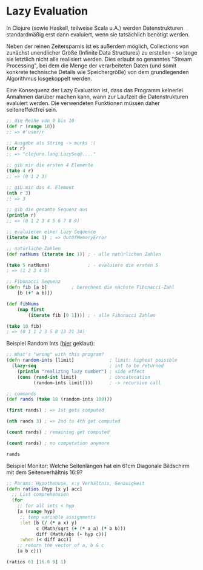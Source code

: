 # Lazy Evaluation

In Clojure (sowie Haskell, teilweise Scala u.A.) werden Datenstrukturen standardmäßig erst dann evaluiert, wenn sie tatsächlich benötigt werden.

Neben der reinen Zeitersparnis ist es außerdem möglich, Collections von zunächst unendlicher Größe (Infinite Data Structures) zu erstellen - so lange sie letztlich nicht alle realisiert werden.
Dies erlaubt so genanntes "Stream Processing", bei dem die Menge der verarbeiteten Daten (und somit konkrete technische Details wie Speichergröße) von dem grundlegenden Algorithmus losgekoppelt werden.

Eine Konsequenz der Lazy Evaluation ist, dass das Programm keinerlei Annahmen darüber machen kann, wann zur Laufzeit die Datenstrukturen evaluiert werden. Die verwendeten Funktionen müssen daher seiteneffektfrei sein.

```Clojure
;; die Reihe von 0 bis 10
(def r (range 10))
;; => #'user/r

;; Ausgabe als String -> murks :(
(str r)
;; => "clojure.lang.LazySeq@...."

;; gib mir die ersten 4 Elemente
(take 4 r)
;; => (0 1 2 3)

;; gib mir das 4. Element
(nth r 3)
;; => 3

;; gib die gesamte Sequenz aus
(println r)
;; => (0 1 2 3 4 5 6 7 8 9)
```

```Clojure
;; evaluieren einer Lazy Sequence
(iterate inc 1) ; => OutOfMemoryError

;; natürliche Zahlen
(def natNums (iterate inc 1)) ; - alle natürlichen Zahlen

(take 5 natNums)              ; - evaluiere die ersten 5
; => (1 2 3 4 5)

;; Fibonacci Sequenz
(defn fib [a b]         ; berechnet die nächste Fibonacci-Zahl
    [b (+' a b)])

(def fibNums
    (map first
        (iterate fib [0 1]))) ; - alle Fibonacci Zahlen

(take 10 fib)
; => (0 1 1 2 3 5 8 13 21 34)
```

Beispiel Random Ints ([hier](https://www.youtube.com/watch?v=ii-ajztxALM) geklaut):

```Clojure
;; What's "wrong" with this program?
(defn random-ints [limit]             ; limit: highest possible
  (lazy-seq                           ; int to be returned
    (println "realizing lazy number") ; side effect
    (cons (rand-int limit)            ; concatenation
          (random-ints limit))))      ; -> recursive call

;; commands
(def rands (take 10 (random-ints 100)))

(first rands) ; => 1st gets computed

(nth rands 3) ; => 2nd to 4th get computed

(count rands) ; remaining get computed

(count rands) ; no computation anymore

rands
```

Beispiel Monitor: Welche Seitenlängen hat ein 61cm Diagonale Bildschirm mit dem Seitenverhältnis 16:9?

```Clojure
;; Params: Hypothenuse, x:y Verhältnis, Genauigkeit
(defn ratios [hyp [x y] acc]
  ;; List comprehension
  (for
    ;; for all ints < hyp
    [a (range hyp)
     ;; temp variable assignments
     :let [b (/ (* a x) y)
           c (Math/sqrt (+ (* a a) (* b b)))
           diff (Math/abs (- hyp c))]
     :when (< diff acc)]
    ;; return the vector of a, b & c
    [a b c]))

(ratios 61 [16.0 9] 1)
```
